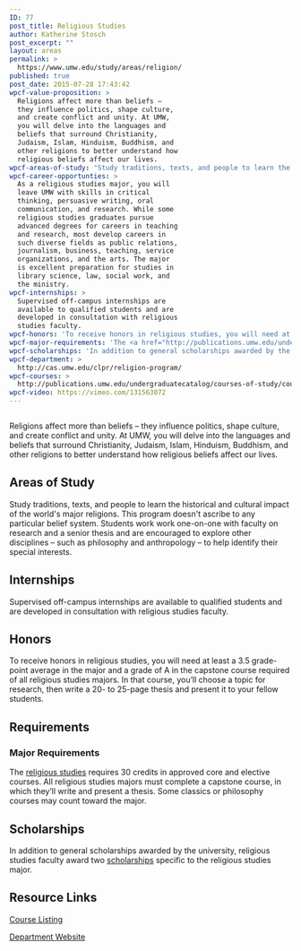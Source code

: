 ```yaml
---
ID: 77
post_title: Religious Studies
author: Katherine Stosch
post_excerpt: ""
layout: areas
permalink: >
  https://www.umw.edu/study/areas/religion/
published: true
post_date: 2015-07-28 17:43:42
wpcf-value-proposition: >
  Religions affect more than beliefs –
  they influence politics, shape culture,
  and create conflict and unity. At UMW,
  you will delve into the languages and
  beliefs that surround Christianity,
  Judaism, Islam, Hinduism, Buddhism, and
  other religions to better understand how
  religious beliefs affect our lives.
wpcf-areas-of-study: "Study traditions, texts, and people to learn the historical and cultural impact of the world's major religions. This program doesn't ascribe to any particular belief system. Students work work one-on-one with faculty on research and a senior thesis and are encouraged to explore other disciplines – such as philosophy and anthropology – to help identify their special interests."
wpcf-career-opportunties: >
  As a religious studies major, you will
  leave UMW with skills in critical
  thinking, persuasive writing, oral
  communication, and research. While some
  religious studies graduates pursue
  advanced degrees for careers in teaching
  and research, most develop careers in
  such diverse fields as public relations,
  journalism, business, teaching, service
  organizations, and the arts. The major
  is excellent preparation for studies in
  library science, law, social work, and
  the ministry.
wpcf-internships: >
  Supervised off-campus internships are
  available to qualified students and are
  developed in consultation with religious
  studies faculty.
wpcf-honors: 'To receive honors in religious studies, you will need at least a 3.5 grade-point average in the major and a grade of A in the capstone course required of all religious studies majors. In that course, you’ll choose a topic for research, then write a 20- to 25-page thesis and present it to your fellow students.'
wpcf-major-requirements: 'The <a href="http://publications.umw.edu/undergraduatecatalog/courses-of-study/majors/relg/">religious studies</a> requires 30 credits in approved core and elective courses. All religious studies majors must complete a capstone course, in which they’ll write and present a thesis. Some classics or philosophy courses may count toward the major.'
wpcf-scholarships: 'In addition to general scholarships awarded by the university, religious studies faculty award two <a href="http://cas.umw.edu/clpr/religion-program/honors-awards-scholarships/">scholarships</a> specific to the religious studies major.'
wpcf-department: >
  http://cas.umw.edu/clpr/religion-program/
wpcf-courses: >
  http://publications.umw.edu/undergraduatecatalog/courses-of-study/course-descriptions/relg/
wpcf-video: https://vimeo.com/131563072
---
```


<!-- Types Custom Fields: -->

<!-- video -->
<a href="https://vimeo.com/131563072"><img src="https://i.vimeocdn.com/video/523869078_960.jpg" alt="" style="width: 100 height: auto;"/></a>
<!-- End video -->

<!-- value-proposition -->
Religions affect more than beliefs – they influence politics, shape culture, and create conflict and unity. At UMW, you will delve into the languages and beliefs that surround Christianity, Judaism, Islam, Hinduism, Buddhism, and other religions to better understand how religious beliefs affect our lives.
<!-- End value-proposition -->

<!-- areas-of-study -->
<h2>Areas of Study</h2>Study traditions, texts, and people to learn the historical and cultural impact of the world's major religions. This program doesn't ascribe to any particular belief system. Students work work one-on-one with faculty on research and a senior thesis and are encouraged to explore other disciplines – such as philosophy and anthropology – to help identify their special interests.
<!-- End areas-of-study -->

<!-- internships -->
<h2>Internships</h2>Supervised off-campus internships are available to qualified students and are developed in consultation with religious studies faculty.
<!-- End internships -->

<!-- honors -->
<h2>Honors</h2>To receive honors in religious studies, you will need at least a 3.5 grade-point average in the major and a grade of A in the capstone course required of all religious studies majors. In that course, you’ll choose a topic for research, then write a 20- to 25-page thesis and present it to your fellow students.
<!-- End honors -->

<!-- requirements -->
<h2>Requirements</h2>
<!-- major-requirements -->
<h3>Major Requirements</h3>The <a href="http://publications.umw.edu/undergraduatecatalog/courses-of-study/majors/relg/">religious studies</a> requires 30 credits in approved core and elective courses. All religious studies majors must complete a capstone course, in which they’ll write and present a thesis. Some classics or philosophy courses may count toward the major.
<!-- End major-requirements -->

<!-- End requirements -->

<!-- scholarships -->
<h2>Scholarships</h2>In addition to general scholarships awarded by the university, religious studies faculty award two <a href="http://cas.umw.edu/clpr/religion-program/honors-awards-scholarships/">scholarships</a> specific to the religious studies major.
<!-- End scholarships -->

<!-- resource-links -->
<h2>Resource Links</h2>
<!-- courses -->
<a href="http://publications.umw.edu/undergraduatecatalog/courses-of-study/course-descriptions/relg/" class="button">Course Listing</a>
<!-- End courses -->

<!-- department -->
<a href="http://cas.umw.edu/clpr/religion-program/" class="button">Department Website</a>
<!-- End department -->

<!-- End resource-links -->

<!-- End Types Custom Fields -->